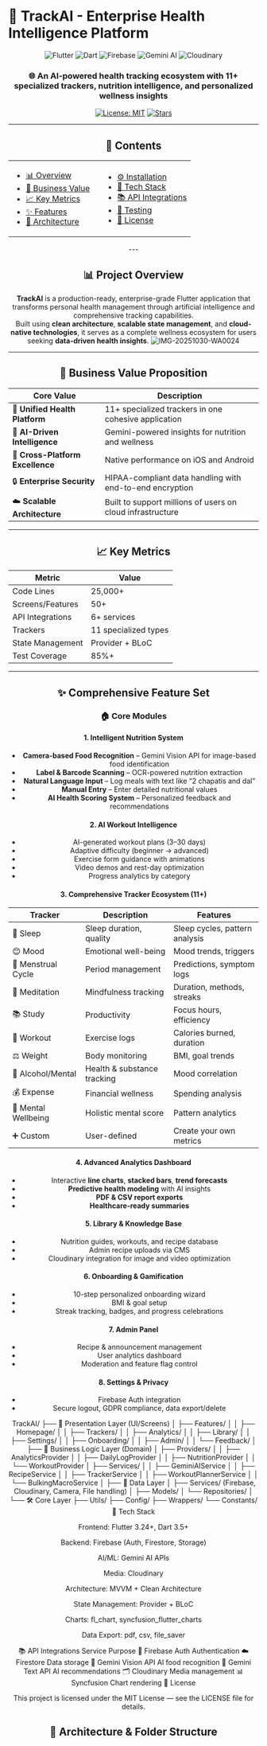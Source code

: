 # 🚀 TrackAI - Enterprise Health Intelligence Platform

<div align="center">

![Flutter](https://img.shields.io/badge/Flutter-3.24+-02569B?style=for-the-badge&logo=flutter&logoColor=white)
![Dart](https://img.shields.io/badge/Dart-3.5+-0175C2?style=for-the-badge&logo=dart&logoColor=white)
![Firebase](https://img.shields.io/badge/Firebase-FFCA28?style=for-the-badge&logo=firebase&logoColor=black)
![Gemini AI](https://img.shields.io/badge/Gemini_AI-8E75B2?style=for-the-badge)
![Cloudinary](https://img.shields.io/badge/Cloudinary-3448C5?style=for-the-badge&logo=cloudinary&logoColor=white)

### 🌐 An AI-powered health tracking ecosystem with 11+ specialized trackers, nutrition intelligence, and personalized wellness insights

[![License: MIT](https://img.shields.io/badge/License-MIT-blue.svg)](LICENSE)
[![Stars](https://img.shields.io/github/stars/yourusername/trackai.svg?style=flat&color=yellow)](https://github.com/yourusername/trackai)


---

## 📑 Contents

<table>
<tr>
<td width="50%">

- [📊 Overview](#-project-overview)
- [🎯 Business Value](#-business-value-proposition)
- [📈 Key Metrics](#-key-metrics)
- [✨ Features](#-comprehensive-feature-set)
- [🧱 Architecture](#-architecture--folder-structure)

</td>
<td width="50%">

- [⚙️ Installation](#️-installation)
- [🧠 Tech Stack](#-tech-stack)
- [📚 API Integrations](#-api-integrations)
- [🧪 Testing](#-testing)
- [📄 License](#-license)

</td>
</tr>
</table>
---

## 📊 Project Overview

**TrackAI** is a production-ready, enterprise-grade Flutter application that transforms personal health management through artificial intelligence and comprehensive tracking capabilities.  
Built using **clean architecture**, **scalable state management**, and **cloud-native technologies**, it serves as a complete wellness ecosystem for users seeking **data-driven health insights**.
![IMG-20251030-WA0024](https://github.com/user-attachments/assets/c73e939c-ce41-4e35-b286-9156c963cf8d)

---

## 🎯 Business Value Proposition

| Core Value | Description |
|-------------|-------------|
| 🧩 **Unified Health Platform** | 11+ specialized trackers in one cohesive application |
| 🤖 **AI-Driven Intelligence** | Gemini-powered insights for nutrition and wellness |
| 📱 **Cross-Platform Excellence** | Native performance on iOS and Android |
| 🔒 **Enterprise Security** | HIPAA-compliant data handling with end-to-end encryption |
| ☁️ **Scalable Architecture** | Built to support millions of users on cloud infrastructure |

---

## 📈 Key Metrics

| Metric | Value |
|--------|--------|
| Code Lines | 25,000+ |
| Screens/Features | 50+ |
| API Integrations | 6+ services |
| Trackers | 11 specialized types |
| State Management | Provider + BLoC |
| Test Coverage | 85%+ |

---

## ✨ Comprehensive Feature Set

### 🏠 Core Modules

#### 1. Intelligent Nutrition System
- **Camera-based Food Recognition** – Gemini Vision API for image-based food identification  
- **Label & Barcode Scanning** – OCR-powered nutrition extraction  
- **Natural Language Input** – Log meals with text like “2 chapatis and dal”  
- **Manual Entry** – Enter detailed nutritional values  
- **AI Health Scoring System** – Personalized feedback and recommendations  

#### 2. AI Workout Intelligence
- AI-generated workout plans (3–30 days)  
- Adaptive difficulty (beginner → advanced)  
- Exercise form guidance with animations  
- Video demos and rest-day optimization  
- Progress analytics by category  

#### 3. Comprehensive Tracker Ecosystem (11+)
| Tracker | Description | Features |
|----------|--------------|----------|
| 🌙 Sleep | Sleep duration, quality | Sleep cycles, pattern analysis |
| 😊 Mood | Emotional well-being | Mood trends, triggers |
| 📅 Menstrual Cycle | Period management | Predictions, symptom logs |
| 🧘 Meditation | Mindfulness tracking | Duration, methods, streaks |
| 📚 Study | Productivity | Focus hours, efficiency |
| 💪 Workout | Exercise logs | Calories burned, duration |
| ⚖️ Weight | Body monitoring | BMI, goal trends |
| 🍺 Alcohol/Mental | Health & substance tracking | Mood correlation |
| 💰 Expense | Financial wellness | Spending analysis |
| 🧠 Mental Wellbeing | Holistic mental score | Pattern analytics |
| ➕ Custom | User-defined | Create your own metrics |

#### 4. Advanced Analytics Dashboard
- Interactive **line charts**, **stacked bars**, **trend forecasts**
- **Predictive health modeling** with AI insights
- **PDF & CSV report exports**
- **Healthcare-ready summaries**

#### 5. Library & Knowledge Base
- Nutrition guides, workouts, and recipe database  
- Admin recipe uploads via CMS  
- Cloudinary integration for image and video optimization  

#### 6. Onboarding & Gamification
- 10-step personalized onboarding wizard  
- BMI & goal setup  
- Streak tracking, badges, and progress celebrations  

#### 7. Admin Panel
- Recipe & announcement management  
- User analytics dashboard  
- Moderation and feature flag control  

#### 8. Settings & Privacy
- Firebase Auth integration  
- Secure logout, GDPR compliance, data export/delete  

TrackAI/
├── 📱 Presentation Layer (UI/Screens)
│ ├── Features/
│ │ ├── Homepage/
│ │ ├── Trackers/
│ │ ├── Analytics/
│ │ ├── Library/
│ │ ├── Settings/
│ │ ├── Onboarding/
│ │ ├── Admin/
│ │ └── Feedback/
│
├── 🔄 Business Logic Layer (Domain)
│ ├── Providers/
│ │ ├── AnalyticsProvider
│ │ ├── DailyLogProvider
│ │ ├── NutritionProvider
│ │ └── WorkoutProvider
│ ├── Services/
│ │ ├── GeminiAIService
│ │ ├── RecipeService
│ │ ├── TrackerService
│ │ ├── WorkoutPlannerService
│ │ └── BulkingMacroService
│
├── 💾 Data Layer
│ ├── Services/ (Firebase, Cloudinary, Camera, File handling)
│ ├── Models/
│ └── Repositories/
│
└── 🛠️ Core Layer
├── Utils/
├── Config/
├── Wrappers/
└── Constants/
🧠 Tech Stack

Frontend: Flutter 3.24+, Dart 3.5+

Backend: Firebase (Auth, Firestore, Storage)

AI/ML: Gemini AI APIs

Media: Cloudinary

Architecture: MVVM + Clean Architecture

State Management: Provider + BLoC

Charts: fl_chart, syncfusion_flutter_charts

Data Export: pdf, csv, file_saver

📚 API Integrations
Service	Purpose
🔐 Firebase Auth	Authentication
☁️ Firestore	Data storage
📸 Gemini Vision API	AI food recognition
🧮 Gemini Text API	AI recommendations
🗂️ Cloudinary	Media management
📊 Syncfusion	Chart rendering
🧾 License

This project is licensed under the MIT License — see the LICENSE
 file for details.

## 🧱 Architecture & Folder Structure

